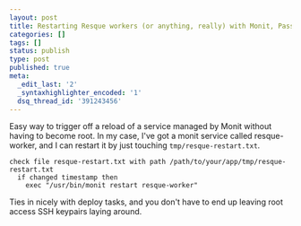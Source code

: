 ```yaml
---
layout: post
title: Restarting Resque workers (or anything, really) with Monit, Passenger-style.
categories: []
tags: []
status: publish
type: post
published: true
meta:
  _edit_last: '2'
  _syntaxhighlighter_encoded: '1'
  dsq_thread_id: '391243456'
---
```

Easy way to trigger off a reload of a service managed by Monit without having to become root. In my case, I've got a monit service called resque-worker, and I can restart it by just touching `tmp/resque-restart.txt`.

    check file resque-restart.txt with path /path/to/your/app/tmp/resque-restart.txt
      if changed timestamp then
        exec "/usr/bin/monit restart resque-worker"

Ties in nicely with deploy tasks, and you don't have to end up leaving root access SSH keypairs laying around.
